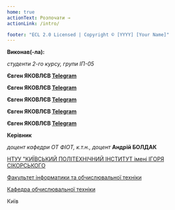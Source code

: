 ```yaml
---
home: true
actionText: Розпочати →
actionLink: /intro/

footer: "ECL 2.0 Licensed | Copyright © [YYYY] [Your Name]"
---
```



**Виконав(-ла):**

*студенти 2-го курсу, групи ІП-05*<span padding-right:5em></span>


**Євген ЯКОВЛЄВ [Telegram](https://t.me/asdfasdf)**

**Євген ЯКОВЛЄВ [Telegram](https://t.me/asdfasdf)**

**Євген ЯКОВЛЄВ [Telegram](https://t.me/asdfasdf)**

**Євген ЯКОВЛЄВ [Telegram](https://t.me/asdfasdf)**

**Євген ЯКОВЛЄВ [Telegram](https://t.me/asdfasdf)**

**Керівник**

*доцент кафедри ОТ ФІОТ, к.т.н., доцент*<span padding-right:5em></span> **Андрій БОЛДАК**

[НТУУ "КИЇВСЬКИЙ ПОЛІТЕХНІЧНИЙ ІНСТИТУТ імені ІГОРЯ СІКОРСЬКОГО](https://kpi.ua/)

[Факультет інформатики та обчислювальної техніки](https://fiot.kpi.ua/)

[Кафедра обчислювальної техніки](https://comsys.kpi.ua/)

Київ
